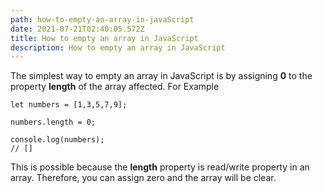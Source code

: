 ```yaml
---
path: how-to-empty-an-array-in-javaScript
date: 2021-07-21T02:40:05.572Z
title: How to empty an array in JavaScript
description: How to empty an array in JavaScript
---
```

The simplest way to empty an array in JavaScript is by assigning **0** to the property **length** of the array affected. For Example

```
let numbers = [1,3,5,7,9];

numbers.length = 0;

console.log(numbers);
// []

```

This is possible because the **length** property is read/write property in an array. Therefore, you can assign zero and the array will be clear. 